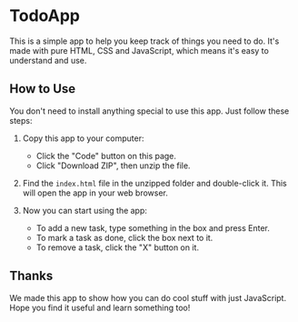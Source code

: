 # TodoApp

This is a simple app to help you keep track of things you need to do. It's made with pure HTML, CSS and JavaScript, which means it's easy to understand and use.

## How to Use

You don't need to install anything special to use this app. Just follow these steps:

1. Copy this app to your computer:
   - Click the "Code" button on this page.
   - Click "Download ZIP", then unzip the file.

2. Find the `index.html` file in the unzipped folder and double-click it. This will open the app in your web browser.

3. Now you can start using the app:
   - To add a new task, type something in the box and press Enter.
   - To mark a task as done, click the box next to it.
   - To remove a task, click the "X" button on it.

## Thanks

We made this app to show how you can do cool stuff with just JavaScript. Hope you find it useful and learn something too!
